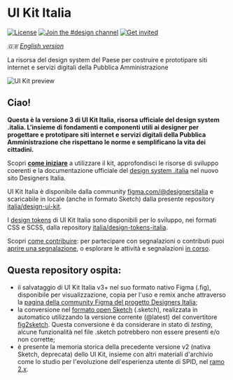 # UI Kit Italia

[![License](https://img.shields.io/github/license/italia/design-ui-kit.svg)](https://github.com/italia/design-ui-kit/blob/main/LICENSE)
[![Join the #design channel](https://img.shields.io/badge/Slack%20channel-%23design-blue.svg)](https://developersitalia.slack.com/messages/C7VPAUVB3/)
[![Get invited](https://slack.developers.italia.it/badge.svg)](https://slack.developers.italia.it/)

_🇬🇧 [English version](README.EN.md)_

La risorsa del design system del Paese per costruire e prototipare siti internet e servizi digitali della Pubblica Amministrazione

![UI Kit preview](https://designers.italia.it/static/c454a0c74d8e70f0349e9ac1df1ec35f/e8469/uikit.avif)

## Ciao!

**Questa è la versione 3 di UI Kit Italia, risorsa ufficiale del design system .italia. L’insieme di fondamenti e componenti utili ai designer per progettare e prototipare siti internet e servizi digitali della Pubblica Amministrazione che rispettano le norme e semplificano la vita dei cittadini.**

Scopri **[come iniziare](https://designers.italia.it/design-system/come-iniziare/per-designer)** a utilizzare il kit, approfondisci le risorse di sviluppo coerenti e la documentazione ufficiale del [design system .italia](https://designers.italia.it/design-system/) nel nuovo sito Designers Italia.

UI Kit Italia è disponibile dalla community [figma.com/@designersitalia](https://figma.com/@designersitalia) e scaricabile in locale (anche in formato Sketch) dalla presente repository [italia/design-ui-kit](https://github.com/italia/design-ui-kit). 

I [design tokens](https://designers.italia.it/design-system/fondamenti/design-tokens/) di UI Kit Italia sono disponibili per lo sviluppo, nei formati CSS e SCSS, dalla repository [italia/design-tokens-italia](https://github.com/italia/design-tokens-italia).

Scopri [come contribuire](https://designers.italia.it/design-system/come-contribuire/per-il-design/): per partecipare con segnalazioni o contributi puoi [aprire una segnalazione](https://github.com/italia/design-ui-kit/issues/new), o esplorare le attività e segnalazioni [in corso](https://github.com/italia/design-ui-kit/issues).

## Questa repository ospita: 

- il salvataggio di UI Kit Italia v3+ nel suo formato nativo Figma (.fig), disponibile per visualizzazione, copia per l'uso e remix anche attraverso la [pagina della community Figma del progetto Designers Italia](https://figma.com/@designersitalia/); 
- la conversione nel [formato open Sketch](https://github.com/sketch-hq/sketch-document) (.sketch), realizzata in automatico utilizzando la versione corrente (@latest) del convertitore [fig2sketch](https://github.com/sketch-hq/fig2sketch). Questa conversione è da considerare in stato di _testing_, alcune funzionalità nel file .sketch potrebbero non essere presenti e/o non corrette; 
- è presente la memoria storica della precedente versione v2 (nativa Sketch, deprecata) dello UI Kit, insieme con altri materiali d'archivio come lo studio per l'evoluzione dell'esperienza utente di SPID, nel [ramo 2.x](https://github.com/italia/design-ui-kit/tree/2.x).
